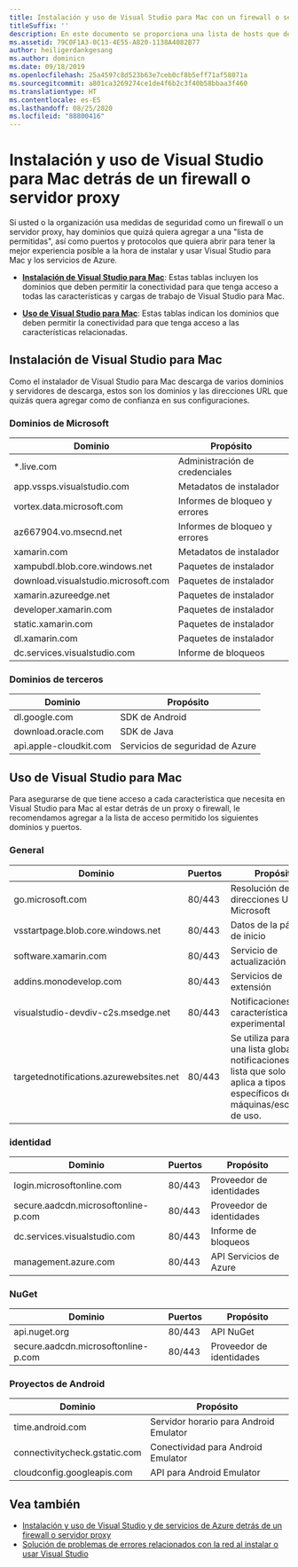 ```yaml
---
title: Instalación y uso de Visual Studio para Mac con un firewall o servidor proxy
titleSuffix: ''
description: En este documento se proporciona una lista de hosts que deben estar permitidos en el firewall para que Visual Studio para Mac (y sus cargas de trabajo, incluido Xamarin) trabaje en un entorno corporativo.
ms.assetid: 79C0F1A3-0C13-4E55-A820-1138A4082B77
author: heiligerdankgesang
ms.author: dominicn
ms.date: 09/18/2019
ms.openlocfilehash: 25a4597c8d523b63e7ceb0cf8b5eff71af58071a
ms.sourcegitcommit: a801ca3269274ce1de4f6b2c3f40b58bbaa3f460
ms.translationtype: HT
ms.contentlocale: es-ES
ms.lasthandoff: 08/25/2020
ms.locfileid: "88800416"
---
```

# <a name="install-and-use-visual-studio-for-mac-behind-a-firewall-or-proxy-server"></a>Instalación y uso de Visual Studio para Mac detrás de un firewall o servidor proxy

Si usted o la organización usa medidas de seguridad como un firewall o un servidor proxy, hay dominios que quizá quiera agregar a una "lista de permitidas", así como puertos y protocolos que quiera abrir para tener la mejor experiencia posible a la hora de instalar y usar Visual Studio para Mac y los servicios de Azure.

- [**Instalación de Visual Studio para Mac**](#install-visual-studio-for-mac): Estas tablas incluyen los dominios que deben permitir la conectividad para que tenga acceso a todas las características y cargas de trabajo de Visual Studio para Mac.

- [**Uso de Visual Studio para Mac**](#use-visual-studio-for-mac): Estas tablas indican los dominios que deben permitir la conectividad para que tenga acceso a las características relacionadas.

## <a name="install-visual-studio-for-mac"></a>Instalación de Visual Studio para Mac

Como el instalador de Visual Studio para Mac descarga de varios dominios y servidores de descarga, estos son los dominios y las direcciones URL que quizás quera agregar como de confianza en sus configuraciones.

### <a name="microsoft-domains"></a>Dominios de Microsoft

| Dominio| Propósito |
| ----------------------------------- |---------------------------|
| *.live.com| Administración de credenciales |
| app.vssps.visualstudio.com| Metadatos de instalador|
| vortex.data.microsoft.com | Informes de bloqueo y errores |
| az667904.vo.msecnd.net| Informes de bloqueo y errores |
| xamarin.com | Metadatos de instalador|
| xampubdl.blob.core.windows.net| Paquetes de instalador|
| download.visualstudio.microsoft.com | Paquetes de instalador|
| xamarin.azureedge.net | Paquetes de instalador|
| developer.xamarin.com | Paquetes de instalador|
| static.xamarin.com | Paquetes de instalador|
| dl.xamarin.com | Paquetes de instalador|
| dc.services.visualstudio.com| Informe de bloqueos |

### <a name="third-party-domains"></a>Dominios de terceros

| Dominio| Propósito |
| --------------------------|-------------------------|
| dl.google.com | SDK de Android |
| download.oracle.com | SDK de Java|
| api.apple-cloudkit.com| Servicios de seguridad de Azure |

## <a name="use-visual-studio-for-mac"></a>Uso de Visual Studio para Mac

Para asegurarse de que tiene acceso a cada característica que necesita en Visual Studio para Mac al estar detrás de un proxy o firewall, le recomendamos agregar a la lista de acceso permitido los siguientes dominios y puertos.

### <a name="general"></a>General

| Dominio | Puertos|Propósito|
| ----------------------|------------------|------------------|
| go.microsoft.com | 80/443|Resolución de direcciones URL de Microsoft |
| vsstartpage.blob.core.windows.net| 80/443| Datos de la página de inicio|
| software.xamarin.com |  80/443|Servicio de actualización|
| addins.monodevelop.com | 80/443| Servicios de extensión |
| visualstudio-devdiv-c2s.msedge.net | 80/443| Notificaciones y característica experimental |
| targetednotifications.azurewebsites.net|  80/443| Se utiliza para filtrar una lista global de notificaciones a una lista que solo se aplica a tipos específicos de máquinas/escenarios de uso.|

### <a name="identity"></a>identidad

| Dominio | Puertos|Propósito|
| ----------------------|------------------|------------------|
| login.microsoftonline.com | 80/443| Proveedor de identidades|
| secure.aadcdn.microsoftonline-p.com | 80/443|Proveedor de identidades|
| dc.services.visualstudio.com| 80/443|Informe de bloqueos|
| management.azure.com|80/443| API Servicios de Azure |

### <a name="nuget"></a>NuGet

| Dominio | Puertos|Propósito|
| ----------------------|------------------|------------------|
| api.nuget.org | 80/443|API NuGet|
| secure.aadcdn.microsoftonline-p.com |80/443| Proveedor de identidades|

### <a name="android-projects"></a>Proyectos de Android

| Dominio| Propósito|
| ------------------------------------|------------------------------------|
| time.android.com| Servidor horario para Android Emulator |
| connectivitycheck.gstatic.com | Conectividad para Android Emulator|
| cloudconfig.googleapis.com| API para Android Emulator|

## <a name="see-also"></a>Vea también

- [Instalación y uso de Visual Studio y de servicios de Azure detrás de un firewall o servidor proxy](/visualstudio/install/install-and-use-visual-studio-behind-a-firewall-or-proxy-server)
- [Solución de problemas de errores relacionados con la red al instalar o usar Visual Studio](/visualstudio/install/troubleshooting-network-related-errors-in-visual-studio)

